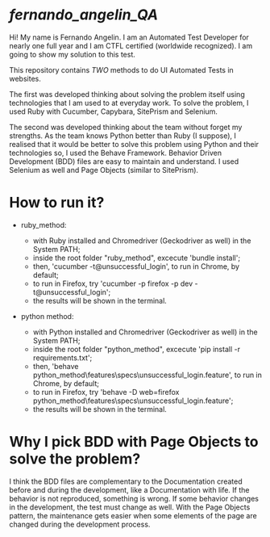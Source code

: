 # *fernando_angelin_QA*

Hi! My name is Fernando Angelin. I am an Automated Test Developer for nearly one full year and I am CTFL certified (worldwide recognized). I am going to show my solution to this test.

This repository contains *TWO* methods to do UI Automated Tests in websites.

The first was developed thinking about solving the problem itself using technologies that I am used to at everyday work. To solve the problem, I used Ruby with Cucumber, Capybara, SitePrism and Selenium.

The second was developed thinking about the team without forget my strengths. As the team knows Python better than Ruby (I suppose), I realised that it would be better to solve this problem using Python and their technologies so, I used the Behave Framework. Behavior Driven Development (BDD) files are easy to maintain and understand. I used Selenium as well and Page Objects (similar to SitePrism).

# How to run it?
- ruby_method:
    - with Ruby installed and Chromedriver (Geckodriver as well) in the System PATH;
    - inside the root folder "ruby_method\", excecute 'bundle install';
    - then, 'cucumber -t@unsuccessful_login', to run in Chrome, by default;
    - to run in Firefox, try 'cucumber -p firefox -p dev -t@unsuccessful_login';
    - the results will be shown in the terminal.

- python method:
    - with Python installed and Chromedriver (Geckodriver as well) in the System PATH;
    - inside the root folder "python_method\", excecute 'pip install -r requirements.txt';
    - then, 'behave python_method\features\specs\unsuccessful_login.feature', to run in Chrome, by default;
    - to run in Firefox, try 'behave -D web=firefox python_method\features\specs\unsuccessful_login.feature';
    - the results will be shown in the terminal.

# Why I pick BDD with Page Objects to solve the problem?

I think the BDD files are complementary to the Documentation created before and during the development, like a Documentation with life. If the behavior is not reproduced, something is wrong. If some behavior changes in the development, the test must change as well. With the Page Objects pattern, the maintenance gets easier when some elements of the page are changed during the development process.
